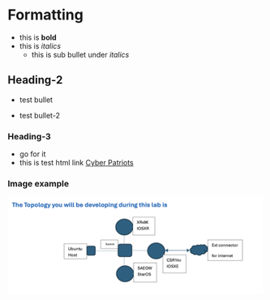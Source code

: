 # Formatting
- this is **bold**
- this is *italics*
  - this is sub bullet under *italics*
## Heading-2
* test bullet
- test bullet-2
### Heading-3
- go for it
- this is test html link [Cyber Patriots](https://www.uscyberpatriot.org)

### Image example
![Cyber Patroits](md-test.png)





